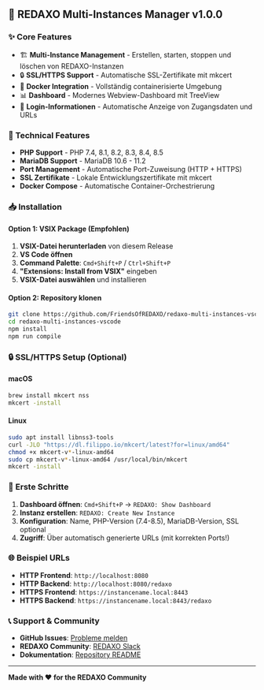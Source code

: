 ## 🚀 REDAXO Multi-Instances Manager v1.0.0

### ✨ Core Features
- 🏗️ **Multi-Instance Management** - Erstellen, starten, stoppen und löschen von REDAXO-Instanzen  
- 🔒 **SSL/HTTPS Support** - Automatische SSL-Zertifikate mit mkcert
- 🐳 **Docker Integration** - Vollständig containerisierte Umgebung
- 📊 **Dashboard** - Modernes Webview-Dashboard mit TreeView
- 🔑 **Login-Informationen** - Automatische Anzeige von Zugangsdaten und URLs

### 🔧 Technical Features
- **PHP Support** - PHP 7.4, 8.1, 8.2, 8.3, 8.4, 8.5
- **MariaDB Support** - MariaDB 10.6 - 11.2
- **Port Management** - Automatische Port-Zuweisung (HTTP + HTTPS)
- **SSL Zertifikate** - Lokale Entwicklungszertifikate mit mkcert
- **Docker Compose** - Automatische Container-Orchestrierung

### 📥 Installation

#### Option 1: VSIX Package (Empfohlen)
1. **VSIX-Datei herunterladen** von diesem Release
2. **VS Code öffnen**
3. **Command Palette**: `Cmd+Shift+P` / `Ctrl+Shift+P`
4. **"Extensions: Install from VSIX"** eingeben
5. **VSIX-Datei auswählen** und installieren

#### Option 2: Repository klonen
```bash
git clone https://github.com/FriendsOfREDAXO/redaxo-multi-instances-vscode.git
cd redaxo-multi-instances-vscode
npm install
npm run compile
```

### 🔒 SSL/HTTPS Setup (Optional)

#### macOS
```bash
brew install mkcert nss
mkcert -install
```

#### Linux  
```bash
sudo apt install libnss3-tools
curl -JLO "https://dl.filippo.io/mkcert/latest?for=linux/amd64"
chmod +x mkcert-v*-linux-amd64
sudo cp mkcert-v*-linux-amd64 /usr/local/bin/mkcert
mkcert -install
```

### 🏁 Erste Schritte
1. **Dashboard öffnen**: `Cmd+Shift+P` → `REDAXO: Show Dashboard`
2. **Instanz erstellen**: `REDAXO: Create New Instance` 
3. **Konfiguration**: Name, PHP-Version (7.4-8.5), MariaDB-Version, SSL optional
4. **Zugriff**: Über automatisch generierte URLs (mit korrekten Ports!)

### 🌐 Beispiel URLs
- **HTTP Frontend**: `http://localhost:8080`
- **HTTP Backend**: `http://localhost:8080/redaxo`
- **HTTPS Frontend**: `https://instancename.local:8443` 
- **HTTPS Backend**: `https://instancename.local:8443/redaxo`

### 📞 Support & Community
- **GitHub Issues**: [Probleme melden](https://github.com/FriendsOfREDAXO/redaxo-multi-instances-vscode/issues)
- **REDAXO Community**: [REDAXO Slack](https://redaxo.org/slack/)
- **Dokumentation**: [Repository README](https://github.com/FriendsOfREDAXO/redaxo-multi-instances-vscode)

---
**Made with ❤️ for the REDAXO Community**
